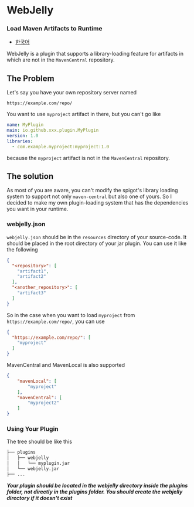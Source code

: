 # WebJelly
### Load Maven Artifacts to Runtime

- [한국어](README_KR.md)

WebJelly is a plugin that supports a library-loading feature for artifacts in which are not in the `MavenCentral` repository.

## The Problem
Let's say you have your own repository server named
```text
https://example.com/repo/
```
You want to use `myproject` artifact in there, but you can't go like
```yaml
name: MyPlugin
main: io.github.xxx.plugin.MyPlugin
version: 1.0
libraries:
  - com.example.myproject:myproject:1.0
```
because the `myproject` artifact is not in the `MavenCentral` repository.

## The solution
As most of you are aware, you can't modify the spigot's library loading system to support not only `maven-central` but also one of yours. So I decided to make my own plugin-loading system that has the dependencies you want in your runtime. 

### webjelly.json
`webjelly.json` should be in the `resources` directory of your source-code. It should be placed in the root directory of your jar plugin. You can use it like the following
```json
{
  "<repository>": [
    "artifact1",
    "artifact2"
  ],
  "<another_repository>": [
    "artifact3"
  ]
}
```

So in the case when you want to load `myproject` from `https://example.com/repo/`, you can use
```json
{
  "https://example.com/repo/": [
    "myproject"
  ]
}
```

MavenCentral and MavenLocal is also supported

```json
{
    "mavenLocal": [
        "myproject"
    ],
    "mavenCentral": [
        "myproject2"
    ]
}
```

### Using Your Plugin
The tree should be like this
```bash
├── plugins
│   ├── webjelly
│   │   └── myplugin.jar
│   └── webjelly.jar
├── ...
```
***Your plugin should be located in the webjelly directory inside the plugins folder, not directly in the plugins folder. You should create the webjelly directory if it doesn't exist***